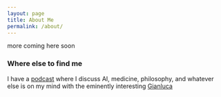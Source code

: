 ```yaml
---
layout: page
title: About Me
permalink: /about/
---
```


more coming here soon

### Where else to find me

I have a [podcast](https://podcasts.apple.com/za/podcast/bit-of-a-tangent/id1470855694) where I discuss AI, medicine, philosophy, and whatever else is on my mind with the eminently interesting [Gianluca](https://twitter.com/QVagabond)
